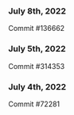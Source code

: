 ### July 8th, 2022

Commit #136662

### July 5th, 2022

Commit #314353


### July 4th, 2022

Commit #72281
